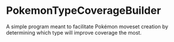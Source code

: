# PokemonTypeCoverageBuilder
A simple program meant to facilitate Pokémon moveset creation by determining which type will improve coverage the most.

